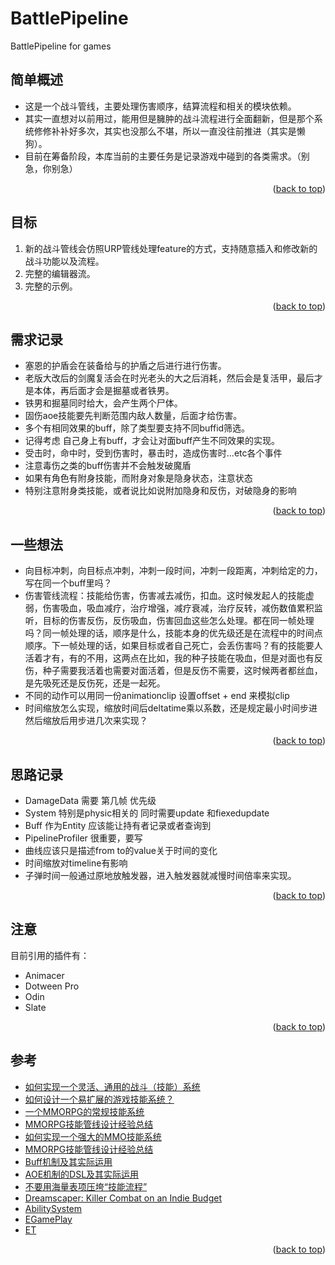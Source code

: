 # BattlePipeline
BattlePipeline for games

<div id="top"></div>
<!--
*** Thanks for checking out the Best-README-Template. If you have a suggestion
*** that would make this better, please fork the repo and create a pull request
*** or simply open an issue with the tag "enhancement".
*** Don't forget to give the project a star!
*** Thanks again! Now go create something AMAZING! :D
-->



<!-- PROJECT SHIELDS -->
<!--
*** I'm using markdown "reference style" links for readability.
*** Reference links are enclosed in brackets [ ] instead of parentheses ( ).
*** See the bottom of this document for the declaration of the reference variables
*** for contributors-url, forks-url, etc. This is an optional, concise syntax you may use.
*** https://www.markdownguide.org/basic-syntax/#reference-style-links
-->


<!-- ABOUT THE PROJECT -->
## 简单概述
* 这是一个战斗管线，主要处理伤害顺序，结算流程和相关的模块依赖。
* 其实一直想对以前用过，能用但是臃肿的战斗流程进行全面翻新，但是那个系统修修补补好多次，其实也没那么不堪，所以一直没往前推进（其实是懒狗）。
* 目前在筹备阶段，本库当前的主要任务是记录游戏中碰到的各类需求。（别急，你别急）

<p align="right">(<a href="#top">back to top</a>)</p>



<!-- ABOUT THE PROJECT -->
## 目标
1. 新的战斗管线会仿照URP管线处理feature的方式，支持随意插入和修改新的战斗功能以及流程。
2. 完整的编辑器流。
3. 完整的示例。
<p align="right">(<a href="#top">back to top</a>)</p>


<!-- ABOUT THE PROJECT -->
## 需求记录
* 塞恩的护盾会在装备给与的护盾之后进行进行伤害。
* 老版大改后的剑魔复活会在时光老头的大之后消耗，然后会是复活甲，最后才是本体，再后面才会是掘墓或者铁男。
* 铁男和掘墓同时给大，会产生两个尸体。
* 固伤aoe技能要先判断范围内敌人数量，后面才给伤害。
* 多个有相同效果的buff，除了类型要支持不同buffid筛选。
* 记得考虑 自己身上有buff，才会让对面buff产生不同效果的实现。
* 受击时，命中时，受到伤害时，暴击时，造成伤害时...etc各个事件
* 注意毒伤之类的buff伤害并不会触发破魔盾
* 如果有角色有附身技能，而附身对象是隐身状态，注意状态
* 特别注意附身类技能，或者说比如说附加隐身和反伤，对破隐身的影响
<p align="right">(<a href="#top">back to top</a>)</p>


<!-- ABOUT THE PROJECT -->
## 一些想法
- 向目标冲刺，向目标点冲刺，冲刺一段时间，冲刺一段距离，冲刺给定的力，写在同一个buff里吗？
- 伤害管线流程：技能给伤害，伤害减去减伤，扣血。这时候发起人的技能虚弱，伤害吸血，吸血减疗，治疗增强，减疗衰减，治疗反转，减伤数值累积监听，目标的伤害反伤，反伤吸血，伤害回血这些怎么处理。都在同一帧处理吗？同一帧处理的话，顺序是什么，技能本身的优先级还是在流程中的时间点顺序。下一帧处理的话，如果目标或者自己死亡，会丢伤害吗？有的技能要人活着才有，有的不用，这两点在比如，我的种子技能在吸血，但是对面也有反伤，种子需要我活着也需要对面活着，但是反伤不需要，这时候两者都丝血，是先吸死还是反伤死，还是一起死。
- 不同的动作可以用同一份animationclip 设置offset + end 来模拟clip
- 时间缩放怎么实现，缩放时间后deltatime乘以系数，还是规定最小时间步进然后缩放后用步进几次来实现？ 
<p align="right">(<a href="#top">back to top</a>)</p>


<!-- ABOUT THE PROJECT -->
## 思路记录
- DamageData 需要 第几帧 优先级 
- System 特别是physic相关的 同时需要update 和fiexedupdate
- Buff 作为Entity 应该能让持有者记录或者查询到
- PipelineProfiler 很重要，要写
- 曲线应该只是描述from to的value关于时间的变化
- 时间缩放对timeline有影响
- 子弹时间一般通过原地放触发器，进入触发器就减慢时间倍率来实现。
<p align="right">(<a href="#top">back to top</a>)</p>


<!-- ACKNOWLEDGMENTS -->
## 注意
 目前引用的插件有：

* Animacer
* Dotween Pro
* Odin 
* Slate

<p align="right">(<a href="#top">back to top</a>)</p>


<!-- ACKNOWLEDGMENTS -->
## 参考
* [如何实现一个灵活、通用的战斗（技能）系统](https://zhuanlan.zhihu.com/p/272216809)
* [如何设计一个易扩展的游戏技能系统？](https://www.zhihu.com/question/29545727/answer/789247986)
* [一个MMORPG的常规技能系统](https://zhuanlan.zhihu.com/p/26077188)
* [MMORPG技能管线设计经验总结](https://zhuanlan.zhihu.com/p/551229626)
* [如何实现一个强大的MMO技能系统](https://zhuanlan.zhihu.com/p/147681650)
* [MMORPG技能管线设计经验总结](https://zhuanlan.zhihu.com/p/551229626)
* [Buff机制及其实际运用](https://bbs.gameres.com/forum.php?mod=viewthread&tid=215027)
* [AOE机制的DSL及其实际运用](https://bbs.gameres.com/forum.php?mod=viewthread&tid=225054)
* [不要用海量表项压垮“技能流程”](https://bbs.gameres.com/forum.php?mod=viewthread&tid=229210)
* [Dreamscaper: Killer Combat on an Indie Budget](https://www.youtube.com/watch?v=3Omb5exWpd4)
* [AbilitySystem](https://github.com/weichx/AbilitySystem)
* [EGamePlay](https://github.com/m969/EGamePlay)
* [ET](https://github.com/egametang/ET)

<p align="right">(<a href="#top">back to top</a>)</p>